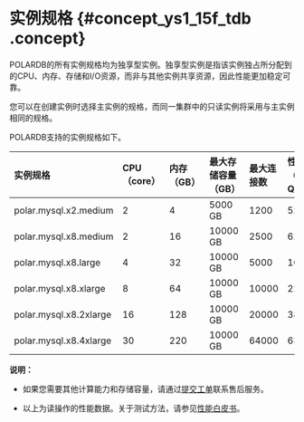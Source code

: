 # 实例规格 {#concept_ys1_15f_tdb .concept}

POLARDB的所有实例规格均为独享型实例。独享型实例是指该实例独占所分配到的CPU、内存、存储和I/O资源，而非与其他实例共享资源，因此性能更加稳定可靠。

您可以在创建实例时选择主实例的规格，而同一集群中的只读实例将采用与主实例相同的规格。

POLARDB支持的实例规格如下。

|实例规格|CPU（core）|内存（GB）|最大存储容量（GB）|最大连接数|性能参考值（最大QPS）|最大IOPS|
|:---|:--------|:-----|:---------|:----|:-----------|:-----|
|polar.mysql.x2.medium|2|4|5000 GB|1200|52970.58|2000|
|polar.mysql.x8.medium|2|16|10000 GB|2500|62447.59|4500|
|polar.mysql.x8.large|4|32|10000 GB|5000|105983.93|9000|
|polar.mysql.x8.xlarge|8|64|10000 GB|10000|224572.34|18000|
|polar.mysql.x8.2xlarge|16|128|10000 GB|20000|384527.63|36000|
|polar.mysql.x8.4xlarge|30|220|10000 GB|64000|634704.37|50000|

**说明：** 

-   如果您需要其他计算能力和存储容量，请通过[提交工单](https://selfservice.console.aliyun.com/ticket/createIndex)联系售后服务。

-   以上为读操作的性能数据。关于测试方法，请参见[性能白皮书](https://help.aliyun.com/document_detail/68749.html)。


